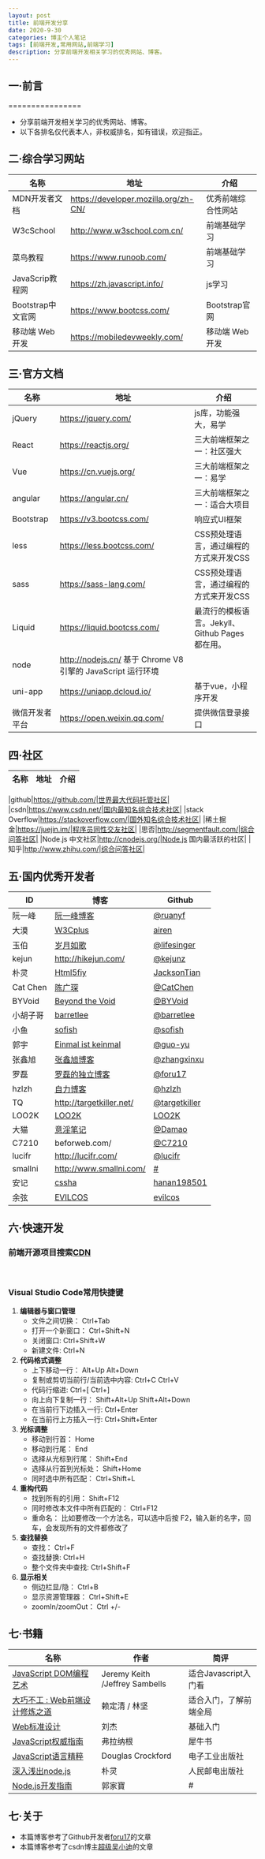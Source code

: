 ```yaml
---
layout: post
title: 前端开发分享
date: 2020-9-30
categories: 博主个人笔记
tags: [前端开发,常用网站,前端学习]
description: 分享前端开发相关学习的优秀网站、博客。
---
```

## 一·前言
================

* 分享前端开发相关学习的优秀网站、博客。
* 以下各排名仅代表本人，非权威排名，如有错误，欢迎指正。

## 二·综合学习网站  

|名称 |地址 |介绍 |
|-----|-----|------|
|MDN开发者文档|https://developer.mozilla.org/zh-CN/|优秀前端综合性网站|
|W3cSchool|http://www.w3school.com.cn/|前端基础学习|
|菜鸟教程|https://www.runoob.com/|前端基础学习|
|JavaScrip教程网|https://zh.javascript.info/|js学习|
|Bootstrap中文官网|https://www.bootcss.com/|Bootstrap官网|
|移动端 Web 开发|https://mobiledevweekly.com/|移动端 Web 开发|

## 三·官方文档

|名称 |地址 |介绍 |
|-----|-----|-----|
|jQuery  | https://jquery.com/ | js库，功能强大，易学 |
| React | https://reactjs.org/ | 三大前端框架之一：社区强大 |
| Vue |https://cn.vuejs.org/  | 三大前端框架之一：易学  |
| angular | https://angular.cn/ | 三大前端框架之一：适合大项目 |
|Bootstrap|https://v3.bootcss.com/|响应式UI框架|
| less |https://less.bootcss.com/ | CSS预处理语言，通过编程的方式来开发CSS |
|sass  | https://sass-lang.com/ | CSS预处理语言，通过编程的方式来开发CSS |
|Liquid   | https://liquid.bootcss.com/ | 最流行的模板语言。Jekyll、Github Pages 都在用。 |
| node | http://nodejs.cn/ 基于 Chrome V8 引擎的 JavaScript 运行环境  |
|uni-app | https://uniapp.dcloud.io/ | 基于vue，小程序开发 |
| 微信开发者平台 |https://open.weixin.qq.com/  | 提供微信登录接口 |


## 四·社区

|名称 |地址 |介绍 |
|-----|-----|-----|

|github|https://github.com/|世界最大代码托管社区|
|csdn|https://www.csdn.net/|国内最知名综合技术社区|
|stack Overflow|https://stackoverflow.com/|国外知名综合技术社区|
|稀土掘金|https://juejin.im/|程序员同性交友社区|
|思否|http://segmentfault.com/|综合问答社区|
|Node.js 中文社区|http://cnodejs.org/|Node.js 国内最活跃的社区|
|知乎|http://www.zhihu.com/|综合问答社区|

## 五·国内优秀开发者

|ID |博客 |Github|
|-----|-----|-----|
|阮一峰|[阮一峰博客](http://www.ruanyifeng.com/blog/)|[@ruanyf](https://github.com/ruanyf)|
|大漠|[W3Cplus](http://www.w3cplus.com/)|[airen](https://github.com/airen)|
|玉伯|[岁月如歌](http://lifesinger.wordpress.com/)|[@lifesinger](https://github.com/lifesinger)|
| kejun |http://hikejun.com/|[@kejunz](https://github.com/kejun)|
|朴灵|[Html5fiy](http://html5ify.com/)|[JacksonTian](https://github.com/JacksonTian)|
|Cat Chen|[陈广琛](https://catchen.me/)|[@CatChen](https://github.com/CatChen)|
|BYVoid|[Beyond the Void](https://www.byvoid.com/)|[@BYVoid](https://github.com/BYVoid)|
|小胡子哥|[barretlee](http://www.barretlee.com/)|[@barretlee](https://github.com/barretlee)|
|小鱼|[sofish](http://sofish.de/)|[@sofish](http://weibo.com/sofish)|#|#|#|饿了么前端|
|郭宇|[Einmal ist keinmal](http://blog.guoyu.me/)|[@guo-yu](https://github.com/guo-yu)|
| 张鑫旭 |[张鑫旭博客](http://www.zhangxinxu.com/wordpress/)|[@zhangxinxu](https://github.com/zhangxinxu)|
|罗磊|[罗磊的独立博客](https://luolei.org)|[@foru17](https://github.com/foru17)|
| hzlzh |[自力博客](https://zlz.im)|[@hzlzh](http://github.com/hzlzh)|
| TQ |http://targetkiller.net/|[@targetkiller](https://github.com/targetkiller)|
|LOO2K|[LOO2K](http://loo2k.com/blog/)|[LOO2K](https://github.com/loo2k)|
|大猫| [意淫笔记](http://bigc.at)|[@Damao](https://github.com/Damao)|
| C7210 |beforweb.com/|[@C7210](http://github.com/hzlzh)|
| lucifr |http://lucifr.com/|[@lucifr](http://github.com/lucifr)|
| smallni | http://www.smallni.com/ | [#](http://github.com/hzlzh)|
|安记|[cssha](http://www.cssha.com/)|[hanan198501](https://github.com/hanan198501)|
| 余弦 | [EVILCOS](http://evilcos.me/) | [evilcos](https://github.com/evilcos) |


## 六·快速开发

### 前端开源项目搜索[CDN](https://www.bootcdn.cn/)
</br>

### Visual Studio Code常用快捷键 

1.  **编辑器与窗口管理**
    * 文件之间切换： Ctrl+Tab
    * 打开一个新窗口： Ctrl+Shift+N
    * 关闭窗口:  Ctrl+Shift+W
    * 新建文件:  Ctrl+N
2. **代码格式调整**
   * 上下移动一行： Alt+Up  Alt+Down
   * 复制或剪切当前行/当前选中内容:  Ctrl+C  Ctrl+V 
   * 代码行缩进:  Ctrl+[   Ctrl+]
   * 向上向下复制一行： Shift+Alt+Up  Shift+Alt+Down
   * 在当前行下边插入一行:  Ctrl+Enter
   * 在当前行上方插入一行:  Ctrl+Shift+Enter
3. **光标调整**
   * 移动到行首： Home
   * 移动到行尾： End
   * 选择从光标到行尾： Shift+End
   * 选择从行首到光标处： Shift+Home
   * 同时选中所有匹配： Ctrl+Shift+L
4. **重构代码**
   * 找到所有的引用： Shift+F12
   * 同时修改本文件中所有匹配的： Ctrl+F12
   * 重命名： 比如要修改一个方法名，可以选中后按 F2，输入新的名字，回车，会发现所有的文件都修改了
5. **查找替换**
   * 查找： Ctrl+F
   * 查找替换:  Ctrl+H
   * 整个文件夹中查找:  Ctrl+Shift+F
6. **显示相关**
   * 侧边栏显/隐： Ctrl+B
   * 显示资源管理器： Ctrl+Shift+E
   * zoomIn/zoomOut： Ctrl +/-

## 七·书籍

|名称 | 作者 |简评 |
| ----- | ----- |------|
|[JavaScript DOM编程艺术](http://book.douban.com/subject/6038371/)|Jeremy Keith /Jeffrey Sambells|适合Javascript入门看|
| [大巧不工 : Web前端设计修炼之道](http://book.douban.com/subject/4914146/) | 赖定清 / 林坚    |适合入门，了解前端全局|
| [Web标准设计](http://book.douban.com/subject/3327829/) | 刘杰 |基础入门|
|[JavaScript权威指南](http://book.douban.com/subject/2228378/)| 弗拉纳根 |犀牛书|
|[JavaScript语言精粹](http://book.douban.com/subject/3590768/)| Douglas Crockford    |电子工业出版社|绝对经典，相信看完后，对Javascript这门语言有了重新认识，原来这个语言是这么的美丽！|
|[深入浅出node.js](http://book.douban.com/subject/25768396/)|朴灵|人民邮电出版社|一本从前端通往全端的好书|
|[Node.js开发指南](http://book.douban.com/subject/10789820/)| 郭家寶  |#|作者很牛|

## 七·关于

* 本篇博客参考了Github开发者[foru17](https://github.com/foru17/front-end-collect)的文章
* 本篇博客参考了csdn博主[超级吴小迪](https://blog.csdn.net/weixin_43606158/article/details/91164392)的文章











